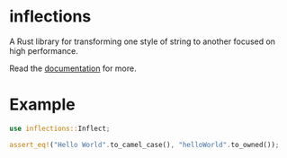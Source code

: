 # inflections
A Rust library for transforming one style of string to another focused on high performance.

Read the [documentation](http://calebmer.com/inflections/inflections) for more.

# Example
```rust
use inflections::Inflect;

assert_eq!("Hello World".to_camel_case(), "helloWorld".to_owned());
```
